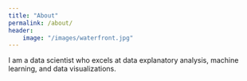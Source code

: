 ```yaml
---
title: "About"
permalink: /about/
header: 
    image: "/images/waterfront.jpg"
---
```

I am a data scientist who excels at data explanatory analysis, machine learning, and data visualizations. 

